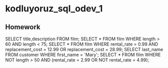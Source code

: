 # kodluyoruz_sql_odev_1


## Homework
SELECT title,description FROM film;
SELECT * FROM film WHERE length > 60 AND length < 75;
SELECT * FROM film WHERE rental_rate = 0.99 AND replacement_cost = 12.99 OR replacement_cost = 28.99;
SELECT last_name FROM customer WHERE first_name = 'Mary';
SELECT * FROM film WHERE NOT length > 50 AND (rental_rate = 2.99 OR NOT rental_rate = 4.99);
